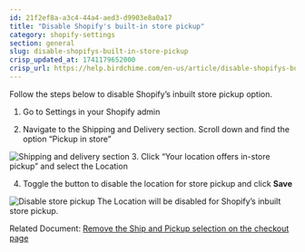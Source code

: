 ```yaml
---
id: 21f2ef8a-a3c4-44a4-aed3-d9903e8a0a17
title: "Disable Shopify's built-in store pickup"
category: shopify-settings
section: general
slug: disable-shopifys-built-in-store-pickup
crisp_updated_at: 1741179652000
crisp_url: https://help.birdchime.com/en-us/article/disable-shopifys-built-in-store-pickup-w4zg1p/
---
```


Follow the steps below to disable Shopify’s inbuilt store pickup option.

1. Go to Settings in your Shopify admin

2. Navigate to the Shipping and Delivery section. Scroll down and find the option “Pickup in store”

![Shipping and delivery section](https://storage.crisp.chat/users/helpdesk/website/ca826b447482b000/image-47_19lnyyi.png)
3. Click “Your location offers in-store pickup” and select the Location

4. Toggle the button to disable the location for store pickup and click **Save**


![Disable store pickup](https://storage.crisp.chat/users/helpdesk/website/ca826b447482b000/image-48_1lbat99.png)
The Location will be disabled for Shopify’s inbuilt store pickup.

Related Document: [Remove the Ship and Pickup selection on the checkout page](https://help.birdchime.com/en-us/article/remove-the-ship-and-pickup-selection-on-the-checkout-page-1c996th/)
